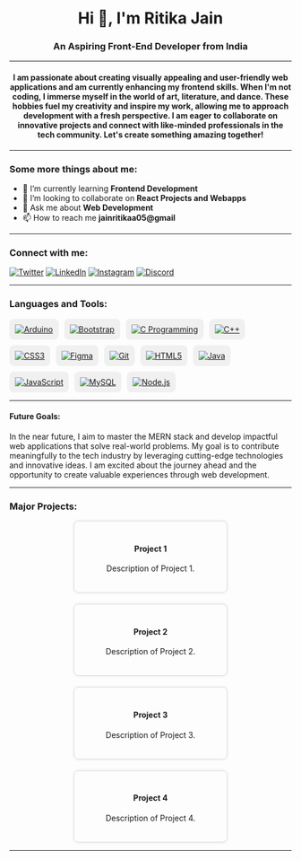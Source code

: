 <h1 align="center">Hi 👋, I'm Ritika Jain</h1>
<h3 align="center">An Aspiring Front-End Developer from India</h3>

---

<h4 align="center">I am passionate about creating visually appealing and user-friendly web applications and am currently enhancing my frontend skills. When I'm not coding, I immerse myself in the world of art, literature, and dance. These hobbies fuel my creativity and inspire my work, allowing me to approach development with a fresh perspective. I am eager to collaborate on innovative projects and connect with like-minded professionals in the tech community. Let's create something amazing together!</h4>

---

### Some more things about me:

- 🌱 I’m currently learning **Frontend Development**
- 👯 I’m looking to collaborate on **React Projects and Webapps**
- 💬 Ask me about **Web Development**
- 📫 How to reach me **jainritikaa05@gmail**

---

### Connect with me:
[<img src="https://img.icons8.com/color/48/000000/twitter.png" alt="Twitter">](https://twitter.com/jainritikaa05)
[<img src="https://img.icons8.com/color/48/000000/linkedin.png" alt="LinkedIn">](https://linkedin.com/in/jainritikaa)
[<img src="https://img.icons8.com/color/48/000000/instagram-new.png" alt="Instagram">](https://instagram.com/jainritikaaa)
[<img src="https://img.icons8.com/color/48/000000/discord-new-logo.png" alt="Discord">](https://discord.gg/ritika0487)

---

### Languages and Tools:
<div style="display: flex; flex-wrap: wrap; gap: 10px;">
  <a href="https://www.arduino.cc/" target="_blank" rel="noreferrer">
    <img src="https://img.icons8.com/color/48/000000/arduino.png" alt="Arduino" style="border-radius: 8px; background-color: #f0f0f0; padding: 10px;"/>
  </a>
  <a href="https://getbootstrap.com/" target="_blank" rel="noreferrer">
    <img src="https://img.icons8.com/color/48/000000/bootstrap.png" alt="Bootstrap" style="border-radius: 8px; background-color: #f0f0f0; padding: 10px;"/>
  </a>
  <a href="https://www.cprogramming.com/" target="_blank" rel="noreferrer">
    <img src="https://img.icons8.com/color/48/000000/c-programming.png" alt="C Programming" style="border-radius: 8px; background-color: #f0f0f0; padding: 10px;"/>
  </a>
  <a href="https://www.w3schools.com/cpp/" target="_blank" rel="noreferrer">
    <img src="https://img.icons8.com/color/48/000000/c-plus-plus-logo.png" alt="C++" style="border-radius: 8px; background-color: #f0f0f0; padding: 10px;"/>
  </a>
  <a href="https://www.w3schools.com/css/" target="_blank" rel="noreferrer">
    <img src="https://img.icons8.com/color/48/000000/css3.png" alt="CSS3" style="border-radius: 8px; background-color: #f0f0f0; padding: 10px;"/>
  </a>
  <a href="https://www.figma.com/" target="_blank" rel="noreferrer">
    <img src="https://img.icons8.com/color/48/000000/figma.png" alt="Figma" style="border-radius: 8px; background-color: #f0f0f0; padding: 10px;"/>
  </a>
  <a href="https://git-scm.com/" target="_blank" rel="noreferrer">
    <img src="https://img.icons8.com/color/48/000000/git.png" alt="Git" style="border-radius: 8px; background-color: #f0f0f0; padding: 10px;"/>
  </a>
  <a href="https://www.w3.org/html/" target="_blank" rel="noreferrer">
    <img src="https://img.icons8.com/color/48/000000/html-5.png" alt="HTML5" style="border-radius: 8px; background-color: #f0f0f0; padding: 10px;"/>
  </a>
  <a href="https://www.java.com" target="_blank" rel="noreferrer">
    <img src="https://img.icons8.com/color/48/000000/java-coffee-cup-logo.png" alt="Java" style="border-radius: 8px; background-color: #f0f0f0; padding: 10px;"/>
  </a>
  <a href="https://developer.mozilla.org/en-US/docs/Web/JavaScript" target="_blank" rel="noreferrer">
    <img src="https://img.icons8.com/color/48/000000/javascript.png" alt="JavaScript" style="border-radius: 8px; background-color: #f0f0f0; padding: 10px;"/>
  </a>
  <a href="https://www.mysql.com/" target="_blank" rel="noreferrer">
    <img src="https://img.icons8.com/color/48/000000/mysql.png" alt="MySQL" style="border-radius: 8px; background-color: #f0f0f0; padding: 10px;"/>
  </a>
  <a href="https://nodejs.org" target="_blank" rel="noreferrer">
    <img src="https://img.icons8.com/color/48/000000/nodejs.png" alt="Node.js" style="border-radius: 8px; background-color: #f0f0f0; padding: 10px;"/>
  </a>
</div>

---

#### Future Goals:

In the near future, I aim to master the MERN stack and develop impactful web applications that solve real-world problems. My goal is to contribute meaningfully to the tech industry by leveraging cutting-edge technologies and innovative ideas. I am excited about the journey ahead and the opportunity to create valuable experiences through web development.

---

### Major Projects:
<div style="display: flex; flex-wrap: wrap; gap: 20px; justify-content: space-around;">
  <div style="border: 1px solid #ddd; border-radius: 8px; padding: 20px; width: calc(50% - 20px); box-shadow: 0 0 5px rgba(0,0,0,0.1);">
    <h4 align="center">Project 1</h4>
    <p align="center">Description of Project 1.</p>
  </div>
  <div style="border: 1px solid #ddd; border-radius: 8px; padding: 20px; width: calc(50% - 20px); box-shadow: 0 0 5px rgba(0,0,0,0.1);">
    <h4 align="center">Project 2</h4>
    <p align="center">Description of Project 2.</p>
  </div>
  <div style="border: 1px solid #ddd; border-radius: 8px; padding: 20px; width: calc(50% - 20px); box-shadow: 0 0 5px rgba(0,0,0,0.1);">
    <h4 align="center">Project 3</h4>
    <p align="center">Description of Project 3.</p>
  </div>
  <div style="border: 1px solid #ddd; border-radius: 8px; padding: 20px; width: calc(50% - 20px); box-shadow: 0 0 5px rgba(0,0,0,0.1);">
    <h4 align="center">Project 4</h4>
    <p align="center">Description of Project 4.</p>
  </div>
</div>

---

